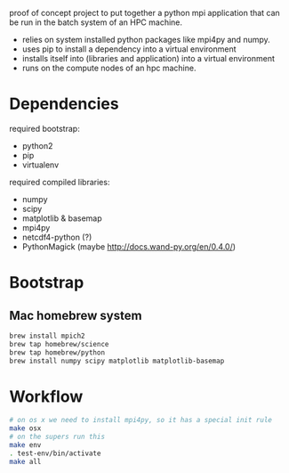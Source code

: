 proof of concept project to put together a python mpi application that can be run in the batch system of an HPC machine. 

* relies on system installed python packages like mpi4py and numpy.
* uses pip to install a dependency into a virtual environment
* installs itself into (libraries and application) into a virtual environment
* runs on the compute nodes of an hpc machine.


Dependencies
============

required bootstrap:

* python2
* pip
* virtualenv

required compiled libraries:

* numpy
* scipy 
* matplotlib & basemap
* mpi4py
* netcdf4-python (?)
* PythonMagick (maybe http://docs.wand-py.org/en/0.4.0/)


Bootstrap
=========

Mac homebrew system
-------------------

```bash
brew install mpich2
brew tap homebrew/science
brew tap homebrew/python
brew install numpy scipy matplotlib matplotlib-basemap 
```


Workflow
========

```bash
# on os x we need to install mpi4py, so it has a special init rule
make osx
# on the supers run this
make env
. test-env/bin/activate
make all
